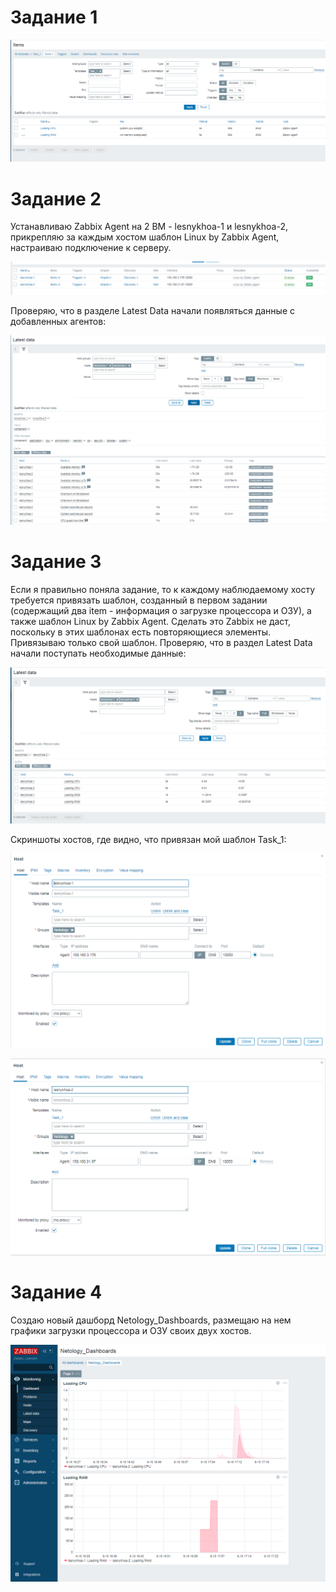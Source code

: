 # Задание 1
![](https://github.com/OlgaLesnykh/screenshots/blob/main/ZABBIX_014.png)
# Задание 2
Устанавливаю Zabbix Agent на 2 ВМ - lesnykhoa-1 и lesnykhoa-2, прикрепляю за каждым хостом шаблон Linux by Zabbix Agent, настраиваю подключение к серверу.    

![](https://github.com/OlgaLesnykh/screenshots/blob/main/ZABBIX_011.png)    

Проверяю, что в разделе Latest Data начали появляться данные с добавленных агентов:    

![](https://github.com/OlgaLesnykh/screenshots/blob/main/ZABBIX_012.png)
# Задание 3
Если я правильно поняла задание, то к каждому наблюдаемому хосту требуется привязать шаблон, созданный в первом задании (содержащий два item - информация о загрузке процессора и ОЗУ), а также шаблон Linux by Zabbix Agent.
Сделать это Zabbix не даст, поскольку в этих шаблонах есть повторяющиеся элементы. Привязываю только свой шаблон. Проверяю, что в раздел Latest Data начали поступать необходимые данные:    

![](https://github.com/OlgaLesnykh/screenshots/blob/main/ZABBIX_013.png)    

Скриншоты хостов, где видно, что привязан мой шаблон Task_1:    

![](https://github.com/OlgaLesnykh/screenshots/blob/main/ZABBIX_015.png)    

![](https://github.com/OlgaLesnykh/screenshots/blob/main/ZABBIX_016.png)  
# Задание 4
Создаю новый дашборд Netology_Dashboards, размещаю на нем графики загрузки процессора и ОЗУ своих двух хостов.    

![](https://github.com/OlgaLesnykh/screenshots/blob/main/ZABBIX_017.png) 
